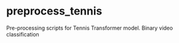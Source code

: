# preprocess_tennis

Pre-processing scripts for Tennis Transformer model. Binary video classification
